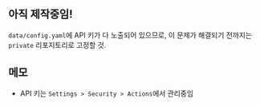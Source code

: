 ## **아직 제작중임!**

`data/config.yaml`에 API 키가 다 노출되어 있으므로, 이 문제가 해결되기 전까지는 `private` 리포지토리로 고정할 것.

## 메모

- API 키는 `Settings > Security > Actions`에서 관리중임